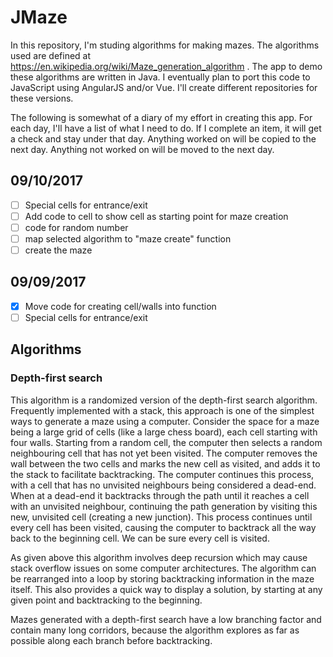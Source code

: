 # JMaze
In this repository, I'm studing algorithms for making mazes.  The 
algorithms used are defined at 
https://en.wikipedia.org/wiki/Maze_generation_algorithm .
The app to demo these algorithms are written in Java.  I eventually
plan to port this code to JavaScript using AngularJS and/or Vue.  I'll
create different repositories for these versions.  
  
The following is somewhat of a diary of my effort in creating this
app.  For each day, I'll have a list of what I need to do.  If I
complete an item, it will get a check and stay under that day.  Anything
worked on will be copied to the next day.  Anything not worked on
will be moved to the next day.

## 09/10/2017  
-[ ] Special cells for entrance/exit  
-[ ] Add code to cell to show cell as starting point for maze creation  
-[ ] code for random number
-[ ] map selected algorithm to "maze create" function
-[ ] create the maze  
## 09/09/2017  
-[x] Move code for creating cell/walls into function  
-[ ] Special cells for entrance/exit  

## Algorithms
### Depth-first search
This algorithm is a randomized version of the depth-first search algorithm. 
Frequently implemented with a stack, this approach is one of the simplest ways 
to generate a maze using a computer. Consider the space for a maze being a large 
grid of cells (like a large chess board), each cell starting with four walls. 
Starting from a random cell, the computer then selects a random neighbouring 
cell that has not yet been visited. The computer removes the wall between the 
two cells and marks the new cell as visited, and adds it to the stack to 
facilitate backtracking. The computer continues this process, with a cell that 
has no unvisited neighbours being considered a dead-end. When at a dead-end it
backtracks through the path until it reaches a cell with an unvisited neighbour, 
continuing the path generation by visiting this new, unvisited cell (creating 
a new junction). This process continues until every cell has been visited, 
causing the computer to backtrack all the way back to the beginning cell. 
We can be sure every cell is visited.  

As given above this algorithm involves deep recursion which may cause stack 
overflow issues on some computer architectures. The algorithm can be rearranged 
into a loop by storing backtracking information in the maze itself. This also 
provides a quick way to display a solution, by starting at any given point and 
backtracking to the beginning.

Mazes generated with a depth-first search have a low branching factor and contain many long corridors, because the algorithm explores as far as possible along each branch before backtracking.